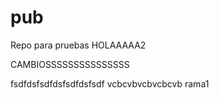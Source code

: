 # pub
Repo para pruebas
HOLAAAAA2


CAMBIOSSSSSSSSSSSSSSS


fsdfdsfsdfdsfsdfdsfsdf
vcbcvbvcbvcbcvb
rama1